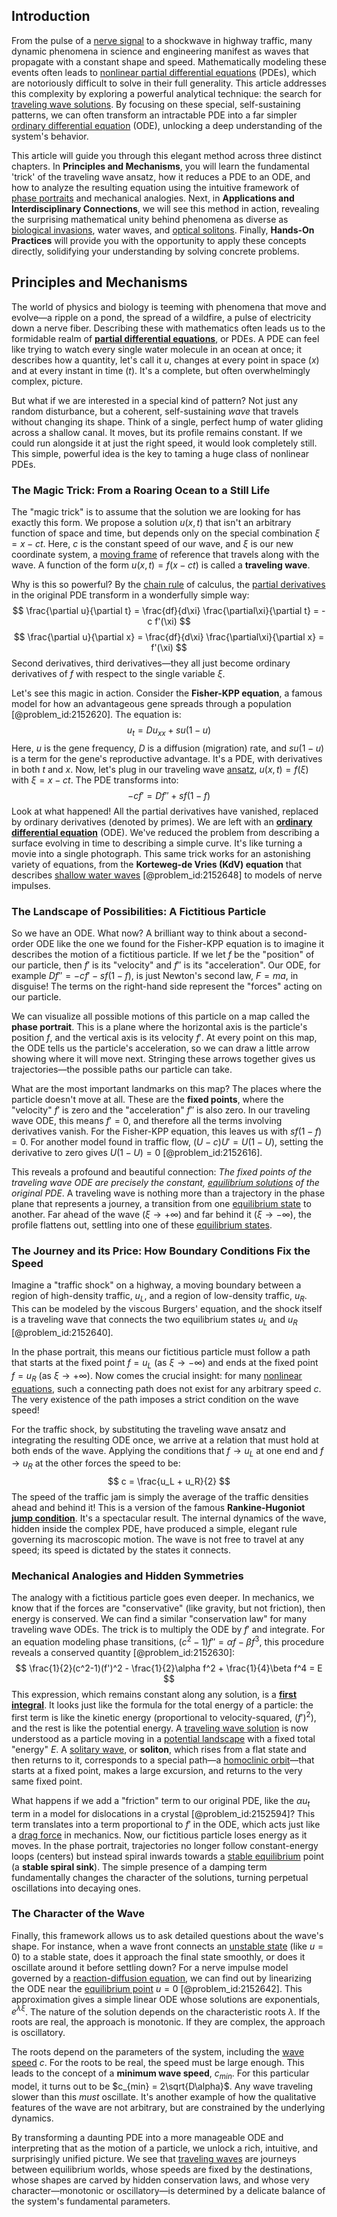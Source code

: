 ## Introduction
From the pulse of a [nerve signal](@article_id:153469) to a shockwave in highway traffic, many dynamic phenomena in science and engineering manifest as waves that propagate with a constant shape and speed. Mathematically modeling these events often leads to [nonlinear partial differential equations](@article_id:168353) (PDEs), which are notoriously difficult to solve in their full generality. This article addresses this complexity by exploring a powerful analytical technique: the search for [traveling wave solutions](@article_id:272415). By focusing on these special, self-sustaining patterns, we can often transform an intractable PDE into a far simpler [ordinary differential equation](@article_id:168127) (ODE), unlocking a deep understanding of the system's behavior.

This article will guide you through this elegant method across three distinct chapters. In **Principles and Mechanisms**, you will learn the fundamental 'trick' of the traveling wave ansatz, how it reduces a PDE to an ODE, and how to analyze the resulting equation using the intuitive framework of [phase portraits](@article_id:172220) and mechanical analogies. Next, in **Applications and Interdisciplinary Connections**, we will see this method in action, revealing the surprising mathematical unity behind phenomena as diverse as [biological invasions](@article_id:182340), water waves, and [optical solitons](@article_id:175682). Finally, **Hands-On Practices** will provide you with the opportunity to apply these concepts directly, solidifying your understanding by solving concrete problems.

## Principles and Mechanisms

The world of physics and biology is teeming with phenomena that move and evolve—a ripple on a pond, the spread of a wildfire, a pulse of electricity down a nerve fiber. Describing these with mathematics often leads us to the formidable realm of **[partial differential equations](@article_id:142640)**, or PDEs. A PDE can feel like trying to watch every single water molecule in an ocean at once; it describes how a quantity, let's call it $u$, changes at every point in space ($x$) and at every instant in time ($t$). It's a complete, but often overwhelmingly complex, picture.

But what if we are interested in a special kind of pattern? Not just any random disturbance, but a coherent, self-sustaining
*wave* that travels without changing its shape. Think of a single, perfect hump of water gliding across a shallow canal. It moves, but its profile remains constant. If we could run alongside it at just the right speed, it would look completely still. This simple, powerful idea is the key to taming a huge class of nonlinear PDEs.

### The Magic Trick: From a Roaring Ocean to a Still Life

The "magic trick" is to assume that the solution we are looking for has exactly this form. We propose a solution $u(x,t)$ that isn't an arbitrary function of space and time, but depends only on the special combination $\xi = x - ct$. Here, $c$ is the constant speed of our wave, and $\xi$ is our new coordinate system, a [moving frame](@article_id:274024) of reference that travels along with the wave. A function of the form $u(x,t) = f(x-ct)$ is called a **traveling wave**.

Why is this so powerful? By the [chain rule](@article_id:146928) of calculus, the [partial derivatives](@article_id:145786) in the original PDE transform in a wonderfully simple way:
$$ \frac{\partial u}{\partial t} = \frac{df}{d\xi} \frac{\partial\xi}{\partial t} = -c f'(\xi) $$
$$ \frac{\partial u}{\partial x} = \frac{df}{d\xi} \frac{\partial\xi}{\partial x} = f'(\xi) $$
Second derivatives, third derivatives—they all just become ordinary derivatives of $f$ with respect to the single variable $\xi$.

Let's see this magic in action. Consider the **Fisher-KPP equation**, a famous model for how an advantageous gene spreads through a population [@problem_id:2152620]. The equation is:
$$ u_t = D u_{xx} + s u(1-u) $$
Here, $u$ is the gene frequency, $D$ is a diffusion (migration) rate, and $s u(1-u)$ is a term for the gene's reproductive advantage. It's a PDE, with derivatives in both $t$ and $x$. Now, let's plug in our traveling wave [ansatz](@article_id:183890), $u(x,t) = f(\xi)$ with $\xi = x-ct$. The PDE transforms into:
$$ -c f' = D f'' + s f(1-f) $$
Look at what happened! All the partial derivatives have vanished, replaced by ordinary derivatives (denoted by primes). We are left with an **[ordinary differential equation](@article_id:168127)** (ODE). We've reduced the problem from describing a surface evolving in time to describing a simple curve. It's like turning a movie into a single photograph. This same trick works for an astonishing variety of equations, from the **Korteweg-de Vries (KdV) equation** that describes [shallow water waves](@article_id:266737) [@problem_id:2152648] to models of nerve impulses.

### The Landscape of Possibilities: A Fictitious Particle

So we have an ODE. What now? A brilliant way to think about a second-order ODE like the one we found for the Fisher-KPP equation is to imagine it describes the motion of a fictitious particle. If we let $f$ be the "position" of our particle, then $f'$ is its "velocity" and $f''$ is its "acceleration". Our ODE, for example $D f'' = -c f' - s f(1-f)$, is just Newton's second law, $F=ma$, in disguise! The terms on the right-hand side represent the "forces" acting on our particle.

We can visualize all possible motions of this particle on a map called the **phase portrait**. This is a plane where the horizontal axis is the particle's position $f$, and the vertical axis is its velocity $f'$. At every point on this map, the ODE tells us the particle's acceleration, so we can draw a little arrow showing where it will move next. Stringing these arrows together gives us trajectories—the possible paths our particle can take.

What are the most important landmarks on this map? The places where the particle doesn't move at all. These are the **fixed points**, where the "velocity" $f'$ is zero and the "acceleration" $f''$ is also zero. In our traveling wave ODE, this means $f'=0$, and therefore all the terms involving derivatives vanish. For the Fisher-KPP equation, this leaves us with $s f(1-f) = 0$. For another model found in traffic flow, $(U-c)U' = U(1-U)$, setting the derivative to zero gives $U(1-U)=0$ [@problem_id:2152616].

This reveals a profound and beautiful connection: *The fixed points of the traveling wave ODE are precisely the constant, [equilibrium solutions](@article_id:174157) of the original PDE*. A traveling wave is nothing more than a trajectory in the phase plane that represents a journey, a transition from one [equilibrium state](@article_id:269870) to another. Far ahead of the wave ($\xi \to +\infty$) and far behind it ($\xi \to -\infty$), the profile flattens out, settling into one of these [equilibrium states](@article_id:167640).

### The Journey and its Price: How Boundary Conditions Fix the Speed

Imagine a "traffic shock" on a highway, a moving boundary between a region of high-density traffic, $u_L$, and a region of low-density traffic, $u_R$. This can be modeled by the viscous Burgers' equation, and the shock itself is a traveling wave that connects the two equilibrium states $u_L$ and $u_R$ [@problem_id:2152640].

In the phase portrait, this means our fictitious particle must follow a path that starts at the fixed point $f = u_L$ (as $\xi \to -\infty$) and ends at the fixed point $f = u_R$ (as $\xi \to +\infty$). Now comes the crucial insight: for many [nonlinear equations](@article_id:145358), such a connecting path does not exist for any arbitrary speed $c$. The very existence of the path imposes a strict condition on the wave speed!

For the traffic shock, by substituting the traveling wave ansatz and integrating the resulting ODE once, we arrive at a relation that must hold at both ends of the wave. Applying the conditions that $f \to u_L$ at one end and $f \to u_R$ at the other forces the speed to be:
$$ c = \frac{u_L + u_R}{2} $$
The speed of the traffic jam is simply the average of the traffic densities ahead and behind it! This is a version of the famous **Rankine-Hugoniot [jump condition](@article_id:175669)**. It's a spectacular result. The internal dynamics of the wave, hidden inside the complex PDE, have produced a simple, elegant rule governing its macroscopic motion. The wave is not free to travel at any speed; its speed is dictated by the states it connects.

### Mechanical Analogies and Hidden Symmetries

The analogy with a fictitious particle goes even deeper. In mechanics, we know that if the forces are "conservative" (like gravity, but not friction), then energy is conserved. We can find a similar "conservation law" for many traveling wave ODEs. The trick is to multiply the ODE by $f'$ and integrate. For an equation modeling phase transitions, $(c^2-1) f'' = \alpha f - \beta f^3$, this procedure reveals a conserved quantity [@problem_id:2152630]:
$$ \frac{1}{2}(c^2-1)(f')^2 - \frac{1}{2}\alpha f^2 + \frac{1}{4}\beta f^4 = E $$
This expression, which remains constant along any solution, is a **[first integral](@article_id:274148)**. It looks just like the formula for the total energy of a particle: the first term is like the kinetic energy (proportional to velocity-squared, $(f')^2$), and the rest is like the potential energy. A [traveling wave solution](@article_id:178192) is now understood as a particle moving in a [potential landscape](@article_id:270502) with a fixed total "energy" $E$. A [solitary wave](@article_id:273799), or **soliton**, which rises from a flat state and then returns to it, corresponds to a special path—a [homoclinic orbit](@article_id:268646)—that starts at a fixed point, makes a large excursion, and returns to the very same fixed point.

What happens if we add a "friction" term to our original PDE, like the $\alpha u_t$ term in a model for dislocations in a crystal [@problem_id:2152594]? This term translates into a term proportional to $f'$ in the ODE, which acts just like a [drag force](@article_id:275630) in mechanics. Now, our fictitious particle loses energy as it moves. In the phase portrait, trajectories no longer follow constant-energy loops (centers) but instead spiral inwards towards a [stable equilibrium](@article_id:268985) point (a **stable spiral sink**). The simple presence of a damping term fundamentally changes the character of the solutions, turning perpetual oscillations into decaying ones.

### The Character of the Wave

Finally, this framework allows us to ask detailed questions about the wave's shape. For instance, when a wave front connects an [unstable state](@article_id:170215) (like $u=0$) to a stable state, does it approach the final state smoothly, or does it oscillate around it before settling down? For a nerve impulse model governed by a [reaction-diffusion equation](@article_id:274867), we can find out by linearizing the ODE near the [equilibrium point](@article_id:272211) $u=0$ [@problem_id:2152642]. This approximation gives a simple linear ODE whose solutions are exponentials, $e^{\lambda \xi}$. The nature of the solution depends on the characteristic roots $\lambda$. If the roots are real, the approach is monotonic. If they are complex, the approach is oscillatory.

The roots depend on the parameters of the system, including the [wave speed](@article_id:185714) $c$. For the roots to be real, the speed must be large enough. This leads to the concept of a **minimum wave speed**, $c_{min}$. For this particular model, it turns out to be $c_{min} = 2\sqrt{D\alpha}$. Any wave traveling slower than this *must* oscillate. It's another example of how the qualitative features of the wave are not arbitrary, but are constrained by the underlying dynamics.

By transforming a daunting PDE into a more manageable ODE and interpreting that as the motion of a particle, we unlock a rich, intuitive, and surprisingly unified picture. We see that [traveling waves](@article_id:184514) are journeys between equilibrium worlds, whose speeds are fixed by the destinations, whose shapes are carved by hidden conservation laws, and whose very character—monotonic or oscillatory—is determined by a delicate balance of the system's fundamental parameters.
